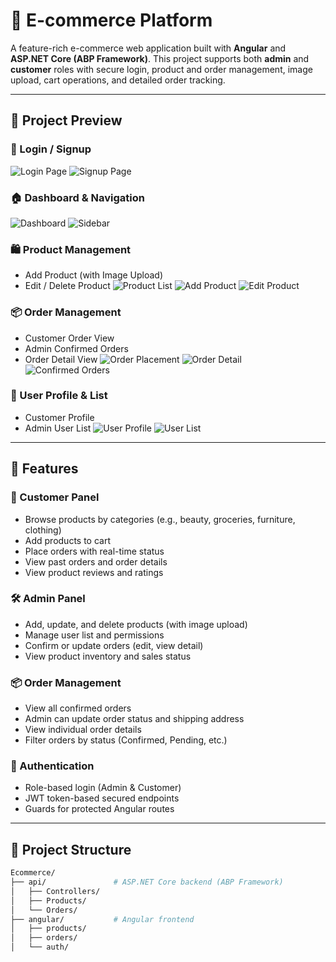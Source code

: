# 🛒 E-commerce Platform

A feature-rich e-commerce web application built with **Angular** and **ASP.NET Core (ABP Framework)**. This project supports both **admin** and **customer** roles with secure login, product and order management, image upload, cart operations, and detailed order tracking.

---

## 📸 Project Preview

### 🔐 Login / Signup
![Login Page](https://github.com/shadr862/Ecommerce/blob/main/images/login.PNG)
![Signup Page](https://github.com/shadr862/Ecommerce/blob/main/images/signup.PNG)

### 🏠 Dashboard & Navigation
![Dashboard](https://github.com/shadr862/Ecommerce/blob/main/images/dashboard.PNG)
![Sidebar](https://github.com/shadr862/Ecommerce/blob/main/images/sidebar.PNG)

### 🛍️ Product Management
- Add Product (with Image Upload)
- Edit / Delete Product
![Product List](https://github.com/shadr862/Ecommerce/blob/main/images/product-list.PNG)
![Add Product](https://github.com/shadr862/Ecommerce/blob/main/images/add-product.PNG)
![Edit Product](https://github.com/shadr862/Ecommerce/blob/main/images/edit-product.PNG)

### 📦 Order Management
- Customer Order View
- Admin Confirmed Orders
- Order Detail View
![Order Placement](https://github.com/shadr862/Ecommerce/blob/main/images/order-placement.PNG)
![Order Detail](https://github.com/shadr862/Ecommerce/blob/main/images/order-detail.PNG)
![Confirmed Orders](https://github.com/shadr862/Ecommerce/blob/main/images/confirmed-orders.PNG)

### 👤 User Profile & List
- Customer Profile
- Admin User List
![User Profile](https://github.com/shadr862/Ecommerce/blob/main/images/user-profile.PNG)
![User List](https://github.com/shadr862/Ecommerce/blob/main/images/user-list.PNG)

---

## 🚀 Features

### 👤 Customer Panel

- Browse products by categories (e.g., beauty, groceries, furniture, clothing)
- Add products to cart
- Place orders with real-time status
- View past orders and order details
- View product reviews and ratings

### 🛠️ Admin Panel

- Add, update, and delete products (with image upload)
- Manage user list and permissions
- Confirm or update orders (edit, view detail)
- View product inventory and sales status

### 📦 Order Management

- View all confirmed orders
- Admin can update order status and shipping address
- View individual order details
- Filter orders by status (Confirmed, Pending, etc.)

### 🔐 Authentication

- Role-based login (Admin & Customer)
- JWT token-based secured endpoints
- Guards for protected Angular routes

---

## 📂 Project Structure

```bash
Ecommerce/
├── api/               # ASP.NET Core backend (ABP Framework)
│   ├── Controllers/
│   ├── Products/
│   └── Orders/
├── angular/           # Angular frontend
│   ├── products/
│   ├── orders/
│   └── auth/
